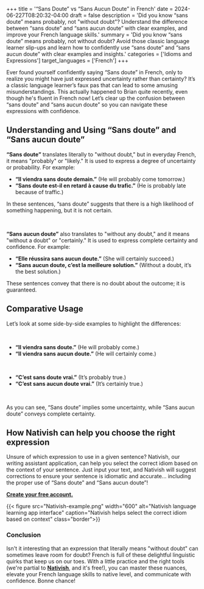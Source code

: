 +++
title = '“Sans Doute” vs “Sans Aucun Doute” in French'
date = 2024-06-227T08:20:32-04:00
draft = false
description = 'Did you know “sans doute” means probably, not "without doubt"? Understand the difference between “sans doute” and “sans aucun doute” with clear examples, and improve your French language skills.'
summary = 'Did you know “sans doute” means probably, not without doubt? Avoid those classic language learner slip-ups and learn how to confidently use “sans doute” and “sans aucun doute” with clear examples and insights.'
categories = ['Idioms and Expressions']
target_languages = ['French']
+++

Ever found yourself confidently saying “Sans doute” in French, only to realize you might have just expressed uncertainty rather than certainty? It’s a classic language learner’s faux pas that can lead to some amusing misunderstandings. This actually happened to Brian quite recently, even though he's fluent in French now! Let’s clear up the confusion between “sans doute” and “sans aucun doute” so you can navigate these expressions with confidence.

## Understanding and Using “Sans doute” and “Sans aucun doute”

**“Sans doute”** translates literally to "without doubt," but in everyday French, it means "probably" or "likely." It is used to express a degree of uncertainty or probability. For example:
- **“Il viendra sans doute demain.”** (He will probably come tomorrow.)
- **“Sans doute est-il en retard à cause du trafic.”** (He is probably late because of traffic.)

In these sentences, “sans doute” suggests that there is a high likelihood of something happening, but it is not certain.

&nbsp;

**“Sans aucun doute”** also translates to "without any doubt," and it means "without a doubt" or "certainly." It is used to express complete certainty and confidence. For example:
- **“Elle réussira sans aucun doute.”** (She will certainly succeed.)
- **“Sans aucun doute, c’est la meilleure solution.”** (Without a doubt, it’s the best solution.)

These sentences convey that there is no doubt about the outcome; it is guaranteed.

## Comparative Usage

Let’s look at some side-by-side examples to highlight the differences:

&nbsp;

- **“Il viendra sans doute.”** (He will probably come.)
- **“Il viendra sans aucun doute.”** (He will certainly come.)

&nbsp;

- **“C’est sans doute vrai.”** (It’s probably true.)
- **“C’est sans aucun doute vrai.”** (It’s certainly true.)

&nbsp;

<!--  -->

As you can see, “Sans doute” implies some uncertainty, while “Sans aucun doute” conveys complete certainty.

## How Nativish can help you choose the right expression
Unsure of which expression to use in a given sentence? Nativish, our writing assistant application, can help you select the correct idiom based on the context of your sentence. Just input your text, and Nativish will suggest corrections to ensure your sentence is idiomatic and accurate... including the proper use of “Sans doute” and “Sans aucun doute”!

**[Create your free account.](https://nativi.sh/register)**

{{< figure src="Nativish-example.png" width="600" alt="Nativish language learning app interface" caption="Nativish helps select the correct idiom based on context" class="border">}}


### Conclusion
Isn't it interesting that an expression that literally means "without doubt" can sometimes leave room for doubt? French is full of these delightful linguistic quirks that keep us on our toes. With a little practice and the right tools (we're partial to **[Nativish](https://nativi.sh/)**, and it's free!), you can master these nuances, elevate your French language skills to native level, and communicate with confidence. Bonne chance!